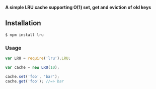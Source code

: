 **A simple LRU cache supporting O(1) set, get and eviction of old keys**

## Installation

```bash
$ npm install lru
```

### Usage

```javascript
var LRU = require('lru').LRU;

var cache = new LRU(10);

cache.set('foo', 'bar');
cache.get('foo'); //=> bar
```

